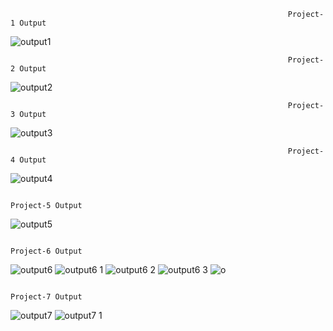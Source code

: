                                                                   Project-1 Output
![output1](https://user-images.githubusercontent.com/113013930/224553315-59651492-3ed6-4f15-8b3e-2e98c82f1f3e.png)

                                                                  Project-2 Output
![output2](https://user-images.githubusercontent.com/113013930/224554126-12250c9d-c161-4589-9d54-3416a5f80a49.png)

                                                                  Project-3 Output
![output3](https://user-images.githubusercontent.com/113013930/224554296-5413e806-45a3-41ff-8b37-20a1ce9d04ed.png)

                                                                  Project-4 Output
![output4](https://user-images.githubusercontent.com/113013930/224554886-084237a3-1793-4c00-9059-feafe3484fb3.png)

                                                                   Project-5 Output
![output5](https://user-images.githubusercontent.com/113013930/224554911-8f4ac135-7d2c-437a-a5b4-516750782904.png)

                                                                   Project-6 Output
![output6](https://user-images.githubusercontent.com/113013930/224554938-7802ceaf-6810-4e73-941c-7c70d84a0ab0.png)
![output6 1](https://user-images.githubusercontent.com/113013930/224556098-307ebb6d-4238-4bc4-b61b-d2b7a488abea.png)
![output6 2](https://user-images.githubusercontent.com/113013930/224556112-51c7b4cc-2b1b-4f66-b551-3204f7a4b2d7.png)
![output6 3](https://user-images.githubusercontent.com/113013930/224556120-88030fff-2599-4181-9298-e33cc31b9dad.png)
![o](https://user-images.githubusercontent.com/113013930/224556127-e6cf65c0-0caa-4fb1-afdb-d619bdad7a8f.png)

                                                                   Project-7 Output
![output7](https://user-images.githubusercontent.com/113013930/224554959-e14d29bc-f060-45e1-ad33-83393bb01b0a.png)
![output7 1](https://user-images.githubusercontent.com/113013930/224556135-0f8949d3-6d3c-4c68-ac94-bb72949f2dab.png)

